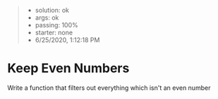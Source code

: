 <!-- BEGIN REPORT -->
> - solution: ok 
> - args: ok 
> - passing: 100% 
> - starter: none 
> - 6/25/2020, 1:12:18 PM
<!-- END REPORT -->

# Keep Even Numbers

Write a function that filters out everything which isn't an even number


